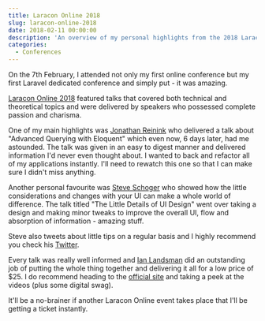 ```yaml
---
title: Laracon Online 2018
slug: laracon-online-2018
date: 2018-02-11 00:00:00
description: 'An overview of my personal highlights from the 2018 Laracon Online conference, including recaps of talks by Steve Schoger and Jonathan Reinink.'
categories:
  - Conferences
---
```


On the 7th February, I attended not only my first online conference but my first Laravel dedicated conference and simply put - it was amazing.

[Laracon Online 2018](https://laracon.net) featured talks that covered both technical and theoretical topics and were delivered by speakers who possessed complete passion and charisma.

One of my main highlights was [Jonathan Reinink](https://twitter.com/reinink) who delivered a talk about "Advanced Querying with Eloquent" which even now, 6 days later, had me astounded. The talk was given in an easy to digest manner and delivered information I'd never even thought about. I wanted to back and refactor all of my applications instantly. I'll need to rewatch this one so that I can make sure I didn't miss anything.

Another personal favourite was [Steve Schoger](https://twitter.com/steveschoger) who showed how the little considerations and changes with your UI can make a whole world of difference. The talk titled "The Little Details of UI Design" went over taking a design and making minor tweaks to improve the overall UI, flow and absorption of information - amazing stuff.

Steve also tweets about little tips on a regular basis and I highly recommend you check his [Twitter](https://twitter.com/steveschoger).

Every talk was really well informed and [Ian Landsman](https://twitter.com/ianlandsman) did an outstanding job of putting the whole thing together and delivering it all for a low price of \$25. I do recommend heading to the [official site](https://laracon.net) and taking a peek at the videos (plus some digital swag).

It'll be a no-brainer if another Laracon Online event takes place that I'll be getting a ticket instantly.
